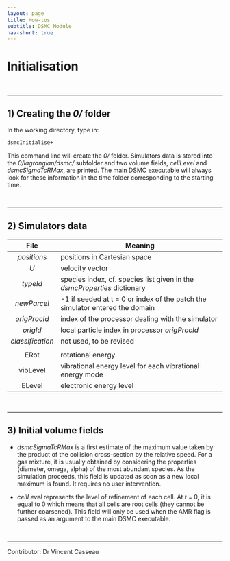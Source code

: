 ```yaml
---
layout: page
title: How-tos
subtitle: DSMC Module
nav-short: true
---
```


# Initialisation

<br>

---
## 1) Creating the _0/_ folder
 
In the working directory, type in:  
```sh
dsmcInitialise+
```
This command line will create the _0/_ folder. Simulators data is stored into the _0/lagrangian/dsmc/_ subfolder and two volume fields, _cellLevel_ and _dsmcSigmaTcRMax_, are printed. The main DSMC executable will always look for these information in the time folder corresponding to the starting time. 

<br>

---
## 2) Simulators data  

| File    | Meaning          |
|:-------------:|-------------|
| _positions_      | positions in Cartesian space |
| _U_      | velocity vector |
| _typeId_ | species index, cf. species list given in the _dsmcProperties_ dictionary |
| _newParcel_      | -1 if seeded at t = 0 or index of the patch the simulator entered the domain |
| _origProcId_ | index of the processor dealing with the simulator |
| _origId_ | local particle index in processor _origProcId_ |
| _classification_      | not used, to be revised |
|   |  |
| ERot      | rotational energy |
| vibLevel      | vibrational energy level for each vibrational energy mode |
| ELevel      | electronic energy level |

<br>

---
## 3) Initial volume fields 
 
+ _dsmcSigmaTcRMax_ is a first estimate of the maximum value taken by the product of the collision cross-section by the relative speed. For a gas mixture, it is usually obtained by considering the properties (diameter, omega, alpha) of the most abundant species. As the simulation proceeds, this field is updated as soon as a new local maximum is found. It requires no user intervention.

+ _cellLevel_ represents the level of refinement of each cell. At _t_ = 0, it is equal to 0 which means that all cells are root cells (they cannot be further coarsened). This field will only be used when the AMR flag is passed as an argument to the main DSMC executable.

<br>

---

Contributor: Dr Vincent Casseau
